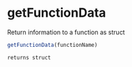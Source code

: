 # getFunctionData

Return information to a function as struct

```javascript
getFunctionData(functionName)
```

```javascript
returns struct
```
